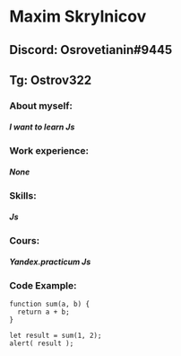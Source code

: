 # Maxim Skrylnicov
## Discord: Osrovetianin#9445
## Tg: Ostrov322
### About myself:
##### I want to learn Js
### Work experience:
##### None
### Skills:
##### Js
### Cours:
##### Yandex.practicum Js
### Code Example:
```
function sum(a, b) {
  return a + b;
}

let result = sum(1, 2);
alert( result );
```
